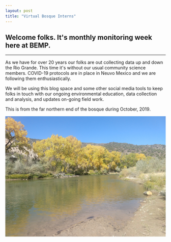 ```yaml
---
layout: post
title: "Virtual Bosque Interns" 
---
```


Welcome folks. It's monthly monitoring week here at BEMP. 
----
****
As we have for over 20 years our folks are out collecting data up and down the Rio Grande. This time it's without our usual
community science members. COVID-19 protocols are in place in Neuvo Mexico and we are following them enthusiastically. 

We will be using this blog space and some other social media tools to keep folks in touch with our ongoing 
environmental education, data collection and analysis, and updates on-going field work. 


This is from the far northern end of the bosque during October, 2019.

![Northern bosque](/assets/far_northern_bosque.jpg)
